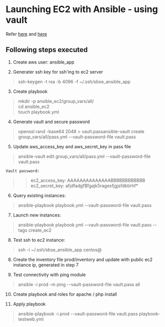 # Launching EC2 with Ansible - using vault #

Refer [here](https://medium.com/datadriveninvestor/devops-using-ansible-to-provision-aws-ec2-instances-3d70a1cb155f) and [here](https://www.bogotobogo.com/DevOps/Ansible/Ansible-SSH-Connection-Setup-Run-Command.php)

## Following steps executed ##

1. Create aws user: ansible_app   

2. Generater ssh key for ssh'ing to ec2 server   
  >ssh-keygen -t rsa -b 4096 -f ~/.ssh/sbse_ansible_app  

3. Create playbook   
  >  mkdir -p ansible_ec2/group_vars/all/  
  cd ansible_ec2  
  touch playbook.yml  

4. Generate vault and secure password  
  >openssl rand -base64 2048 > vault.passansible-vault create group_vars/all/pass.yml --vault-password-file vault.pass  

5. Update aws_access_key and aws_secret_key in pass file  
  >ansible-vault edit group_vars/all/pass.yml --vault-password-file vault.pass  

    Vault password:  
  >>ec2_access_key: AAAAAAAAAAAAAABBBBBBBBBBBB                              
  ec2_secret_key: afjdfadgf$fgajk5ragesfjgjsfdbtirhf*  

6. Query existing instances:  
  >ansible-playbook playbook.yml --vault-password-file vault.pass  

7. Launch new instances:  
  >ansible-playbook playbook.yml --vault-password-file vault.pass --tags create_ec2  

8. Test ssh to ec2 instance:  
  >ssh -i ~/.ssh/sbse_ansible_app centos@<public-ip>  

8. Create the inventory file prod/inventory and update with public ec2 instance ip, generated in step 7  

9. Test connectivity with ping module  
  >ansible -i prod -m ping  --vault-password-file vault.pass  all  

10. Create playbook and roles for apache / php install  

11. Apply playbook
  >ansible-playbook -i prod  --vault-password-file vault.pass playbook-testweb.yml
